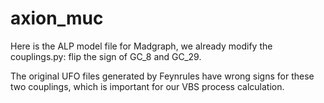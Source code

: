 # axion_muc
Here is the ALP model file for Madgraph, we already modify the couplings.py: flip the sign of GC_8 and GC_29.

The original UFO files generated by Feynrules have wrong signs for these two couplings, which is important for our VBS process calculation.

